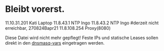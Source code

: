 # Bleibt vorerst.
11.10.31.201	Kati Laptop
11.8.43.1	    NTP Ingo
11.8.43.2	    NTP Ingo #derzeit nicht erreichbar, 270824Bapr21
11.8.108.254	Proxy(8080)


Diese Datei wird nicht mehr gepflegt!
Feste IPs und statische Leases sollen direkt in den [dnsmasq-vars](../../ansible/group_vars/g_dnsmasq.yml) eingetragen werden.
